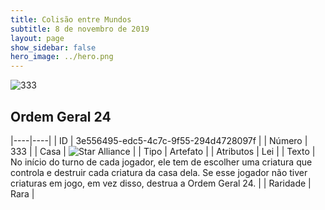 ```yaml
---
title: Colisão entre Mundos
subtitle: 8 de novembro de 2019
layout: page
show_sidebar: false
hero_image: ../hero.png
---
```


![333](https://cdn.keyforgegame.com/media/card_front/pt/452_333_XM4VGX4M7PC6_pt.png)

## Ordem Geral 24

|----|----|
| ID | 3e556495-edc5-4c7c-9f55-294d4728097f |
| Número | 333 |
| Casa | ![Star Alliance](https://archonarcana.com/images/thumb/7/7d/Star_Alliance.png/22px-Star_Alliance.png "Aliança Estelar") |
| Tipo | Artefato |
| Atributos | Lei |
| Texto | No início do turno de cada jogador, ele tem de escolher uma criatura que controla e destruir cada criatura da  casa dela. Se esse jogador não tiver criaturas em jogo, em vez disso,  destrua a Ordem Geral 24. |
| Raridade | Rara |
